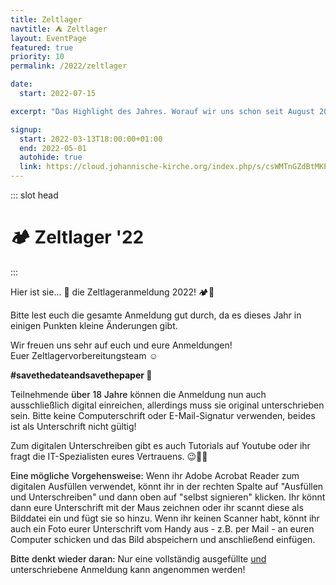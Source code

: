 ```yaml
---
title: Zeltlager
navtitle: ⛺ Zeltlager
layout: EventPage
featured: true
priority: 10
permalink: /2022/zeltlager

date:
  start: 2022-07-15

excerpt: "Das Highlight des Jahres. Worauf wir uns schon seit August 2021 freuen. ⛺"

signup:
  start: 2022-03-13T18:00:00+01:00
  end: 2022-05-01
  autohide: true
  link: https://cloud.johannische-kirche.org/index.php/s/csWMTnGZdBtMKP4
---
```


::: slot head

# :camping: Zeltlager '22

:::

Hier ist sie... 🥁 die Zeltlageranmeldung 2022! 🏕🥳

Bitte lest euch die gesamte Anmeldung gut durch, da es dieses Jahr in einigen Punkten kleine Änderungen gibt.

Wir freuen uns sehr auf euch und eure Anmeldungen!<br>
Euer Zeltlagervorbereitungsteam ☺️<br>



<style>
    .emphasize{
        font-weight: 500;
    }
</style>

<div class="info text">

**#savethedateandsavethepaper 📝**

Teilnehmende <span class="emphasize">über 18 Jahre</span> können die Anmeldung nun auch ausschließlich digital einreichen, allerdings muss sie original unterschrieben sein. Bitte keine Computerschrift oder E-Mail-Signatur verwenden, beides ist als Unterschrift nicht gültig!

Zum digitalen Unterschreiben gibt es auch Tutorials auf Youtube oder ihr fragt die IT-Spezialisten eures Vertrauens. 😉🧑‍💻

<span class="emphasize">Eine mögliche Vorgehensweise:</span> Wenn ihr Adobe Acrobat Reader zum digitalen Ausfüllen verwendet, könnt ihr in der rechten Spalte auf "Ausfüllen und Unterschreiben" und dann oben auf "selbst signieren" klicken. Ihr könnt dann eure Unterschrift mit der Maus zeichnen oder ihr scannt diese als Bilddatei ein und fügt sie so hinzu. Wenn ihr keinen Scanner habt, könnt ihr auch ein Foto eurer Unterschrift vom Handy aus - z.B. per Mail  - an euren Computer schicken und das Bild abspeichern und anschließend einfügen. 

</div>

<div class="info text">

<span class="emphasize">Bitte denkt wieder daran:</span> Nur eine vollständig ausgefüllte <span style="text-decoration:underline">und</span> unterschriebene Anmeldung kann angenommen werden!

</div>

<!-- <div class="info text">

**💡 Tipp!**

Wenn ihr auf <span class="emphasize">Anmelden</span> geklickt habt, könnt ihr auf der nächsten Seite oben rechts einfach auf <span class="emphasize">Herunterladen</span> klicken. Dann die <span class="emphasize">Datei öffnen</span>. Schon könnt ihr alle Felder <span class="emphasize">digital ausfüllen</span>. 😉🧑‍💻

</div> -->
